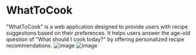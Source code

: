 # WhatToCook
 "WhatToCook" is a web application designed to provide users with recipe suggestions based on their preferences. It helps users answer the age-old question of "What should I cook today?" by offering personalized recipe recommendations.
![image](https://github.com/234Kavya/WhatToCook/assets/114131677/8f304a17-983a-4341-b88d-85336ee115c8)
![image](https://github.com/234Kavya/WhatToCook/assets/114131677/2217ccf6-441e-4984-b32e-4cd98006d13d)
